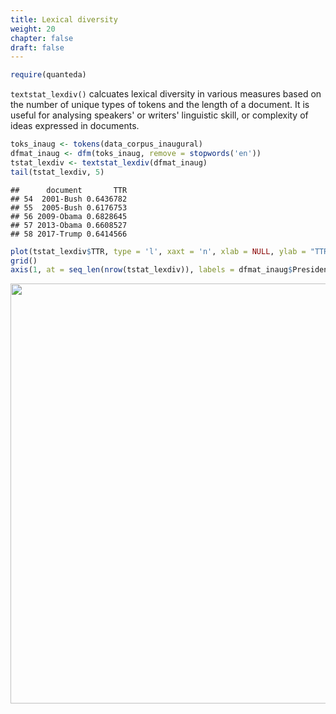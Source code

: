 ```yaml
---
title: Lexical diversity
weight: 20
chapter: false
draft: false
---
```



```r
require(quanteda)
```

`textstat_lexdiv()` calcuates lexical diversity in various measures based on the number of unique types of tokens and the length of a document. It is useful for analysing speakers' or writers' linguistic skill, or complexity of ideas expressed in documents.


```r
toks_inaug <- tokens(data_corpus_inaugural)
dfmat_inaug <- dfm(toks_inaug, remove = stopwords('en'))
tstat_lexdiv <- textstat_lexdiv(dfmat_inaug)
tail(tstat_lexdiv, 5)
```

```
##      document       TTR
## 54  2001-Bush 0.6436782
## 55  2005-Bush 0.6176753
## 56 2009-Obama 0.6828645
## 57 2013-Obama 0.6608527
## 58 2017-Trump 0.6414566
```


```r
plot(tstat_lexdiv$TTR, type = 'l', xaxt = 'n', xlab = NULL, ylab = "TTR")
grid()
axis(1, at = seq_len(nrow(tstat_lexdiv)), labels = dfmat_inaug$President)
```

<img src="/statistical-analysis/lexdiv_files/figure-html/unnamed-chunk-3-1.png" width="672" />


